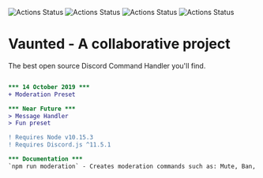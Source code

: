 ![Actions Status](https://img.shields.io/github/issues/Kalum1/Vaunted?style=for-the-badge)
![Actions Status](https://img.shields.io/github/forks/Kalum1/Vaunted?style=for-the-badge)
![Actions Status](https://img.shields.io/github/stars/Kalum1/Vaunted?style=for-the-badge)
![Actions Status](https://img.shields.io/github/license/Kalum1/Vaunted?style=for-the-badge)

# Vaunted - A collaborative project

The best open source Discord Command Handler you'll find.

```diff

*** 14 October 2019 ***
+ Moderation Preset

*** Near Future ***
> Message Handler
> Fun preset

! Requires Node v10.15.3
! Requires Discord.js ^11.5.1

*** Documentation ***
`npm run moderation` - Creates moderation commands such as: Mute, Ban, Unban, Unmute
```

